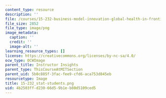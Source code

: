 ```yaml
---
content_type: resource
description: ''
file: /courses/15-232-business-model-innovation-global-health-in-frontier-markets-fall-2013/4b2503ffd23066d59b1eb80d5109ced5_15-232_stat-students.png
file_size: 2852
file_type: image/png
image_metadata:
  caption: ''
  credit: ''
  image-alt: ''
learning_resource_types: []
license: https://creativecommons.org/licenses/by-nc-sa/4.0/
ocw_type: OCWImage
parent_title: Instructor Insights
parent_type: ThisCourseAtMITSection
parent_uid: 5b0c885f-3fac-fee9-cfd6-aca753d845eb
resourcetype: Image
title: 15-232_stat-students.png
uid: 4b2503ff-d230-66d5-9b1e-b80d5109ced5
---
```

